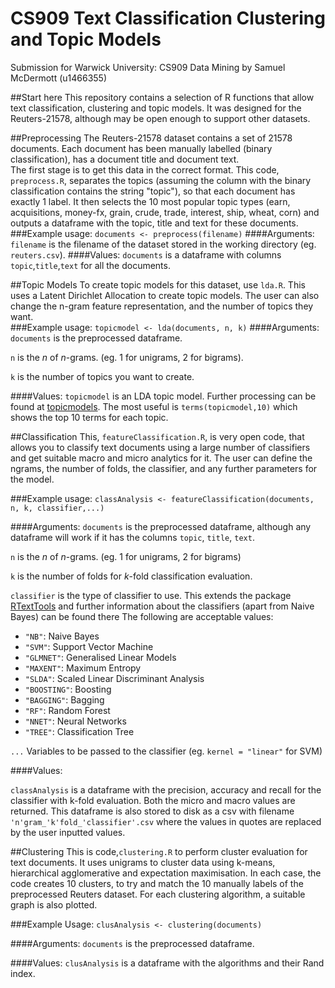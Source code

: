 # CS909 Text Classification Clustering and Topic Models
Submission for Warwick University: CS909 Data Mining
by Samuel McDermott (u1466355)

##Start here
This repository contains a selection of R functions that allow text classification, clustering and topic models.  It was designed for the Reuters-21578, although may be open enough to support other datasets.  

##Preprocessing
The Reuters-21578 dataset contains a set of 21578 documents.  Each document has been manually labelled (binary classification), has a document title and document text.  
The first stage is to get this data in the correct format.  This code, `preprocess.R`, separates the topics (assuming the column with the binary classification contains the string "topic"), so that each document has exactly 1 label.  It then selects the 10 most popular topic types (earn, acquisitions, money-fx, grain, crude, trade, interest, ship, wheat, corn) and outputs a dataframe  with the topic, title and text for these documents.
###Example usage:
`documents <- preprocess(filename)`
####Arguments:
`filename` is the filename of the dataset stored in the working directory (eg. `reuters.csv`).
####Values:
`documents` is a dataframe with columns `topic`,`title`,`text` for all the documents.


##Topic Models
To create topic models for this dataset, use `lda.R`. This uses a Latent Dirichlet Allocation to create topic models. The user can also change the n-gram feature representation, and the number of topics they want.  
###Example usage:
`topicmodel <- lda(documents, n, k)`
####Arguments:
`documents` is the preprocessed dataframe.

`n` is the *n* of *n*-grams. (eg. 1 for unigrams, 2 for bigrams).

`k` is the number of topics you want to create.

####Values:
`topicmodel` is an LDA topic model.  Further processing can be found at [topicmodels](http://cran.r-project.org/web/packages/topicmodels/index.html).  The most useful is `terms(topicmodel,10)` which shows the top 10 terms for each topic.

##Classification
This, `featureClassification.R`, is very open code, that allows you to classify text documents using a large number of classifiers and get suitable macro and micro analytics for it. The user can define the ngrams, the number of folds, the classifier, and any further parameters for the model.

###Example usage:
`classAnalysis <- featureClassification(documents, n, k, classifier,...)`

####Arguments:
`documents` is the preprocessed dataframe, although any dataframe will work if it has the columns `topic`, `title`, `text`.

`n` is the *n* of *n*-grams. (eg. 1 for unigrams, 2 for bigrams)

`k` is the number of folds for *k*-fold classification evaluation.

`classifier` is the type of classifier to use.  This extends the package [RTextTools](http://cran.r-project.org/web/packages/RTextTools/index.html) and further information about the classifiers (apart from Naive Bayes) can be found there The following are acceptable values:

* `"NB"`: Naive Bayes
*  `"SVM"`: Support Vector Machine
* `"GLMNET"`: Generalised Linear Models
* `"MAXENT"`: Maximum Entropy
* `"SLDA"`: Scaled Linear Discriminant Analysis
* `"BOOSTING"`: Boosting
* `"BAGGING"`: Bagging
* `"RF"`: Random Forest 
* `"NNET"`: Neural Networks
* `"TREE"`: Classification Tree

`...` Variables to be passed to the classifier (eg. `kernel = "linear"` for SVM)

####Values:

`classAnalysis` is a dataframe with the precision, accuracy and recall for the classifier with k-fold evaluation.  Both the micro and macro values are returned.  This dataframe is also stored to disk as a csv with filename `'n'gram_'k'fold_'classifier'.csv` where the values in quotes are replaced by the user inputted values.

##Clustering
This is code,`clustering.R` to perform cluster evaluation for text documents.  It uses unigrams to cluster data using k-means, hierarchical agglomerative and expectation maximisation.  In each case, the code creates 10 clusters, to try and match the 10 manually labels of the preprocessed Reuters dataset.  For each clustering algorithm, a suitable graph is also plotted.

###Example Usage:
`clusAnalysis <- clustering(documents)`

####Arguments:
`documents` is the preprocessed dataframe.

####Values:
`clusAnalysis` is a dataframe with the algorithms and their Rand index.  

